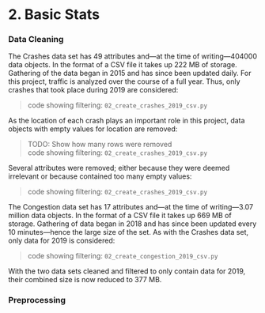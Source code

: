 # 2. Basic Stats

### Data Cleaning
The Crashes data set has 49 attributes and—at the time of writing—404000 data objects.
In the format of a CSV file it takes up 222 MB of storage.
Gathering of the data began in 2015 and has since been updated daily.
For this project, traffic is analyzed over the course of a full year.
Thus, only crashes that took place during 2019 are considered:

> code showing filtering: `02_create_crashes_2019_csv.py`

As the location of each crash plays an important role in this project,
data objects with empty values for location are removed:

> TODO: Show how many rows were removed  
> code showing filtering: `02_create_crashes_2019_csv.py`

Several attributes were removed; either because they were deemed irrelevant or because
contained too many empty values: 

> code showing filtering: `02_create_crashes_2019_csv.py`

The Congestion data set has 17 attributes and—at the time of writing—3.07 million data objects.
In the format of a CSV file it takes up 669 MB of storage.
Gathering of data began in 2018 and has since been updated every 10 minutes—hence the large size of the set.
As with the Crashes data set, only data for 2019 is considered:

> code showing filtering: `02_create_congestion_2019_csv.py`

With the two data sets cleaned and filtered to only contain data for 2019,
their combined size is now reduced to 377 MB.


### Preprocessing


